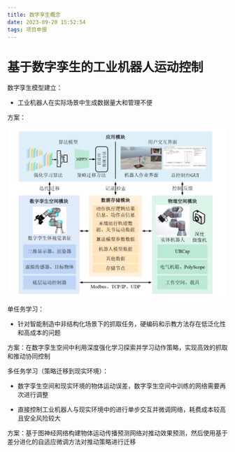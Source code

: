 ```yaml
---
title: 数字孪生概念
date: 2023-09-20 15:52:54
tags: 项目申报
---
```


# 基于数字孪生的工业机器人运动控制

数字孪生模型建立：

- 工业机器人在实际场景中生成数据量大和管理不便

方案：

<img src="Project-digitalTwin/image-20230913160033132.png" alt="image-20230913160033132" style="zoom:50%;" />

单任务学习：

- 针对智能制造中非结构化场景下的抓取任务，硬编码和示教方法存在低泛化性和高成本的问题

方案：在数字孪生空间中利用深度强化学习探索并学习动作策略，实现高效的抓取和推动协同控制

 

多任务学习（策略迁移到现实环境）：

- 数字孪生空间和现实环境的物体运动误差，数字孪生空间中训练的网络需要再次进行调整

- 直接控制工业机器人与现实环境中的进行单步交互并微调网络，耗费成本较高且安全风险较大

方案：基于图神经网络构建物体运动传播预测网络对推动效果预测，然后使用基于差分进化的自适应微调方法对推动策略进行迁移